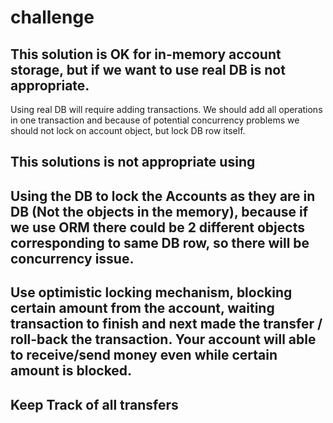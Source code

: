 # challenge

## This solution is OK for in-memory account storage, but if we want to use real DB is not appropriate. 
Using real DB will require adding transactions. We should add all operations in one transaction and because of potential concurrency problems we should not lock on account object, but lock DB row itself. 
## This solutions is not appropriate using  


## Using the DB to lock the Accounts as they are in DB (Not the objects in the memory), because if we use ORM there could be 2 different objects corresponding to same DB row, so there will be concurrency issue. 
## Use optimistic locking mechanism, blocking certain amount from the account, waiting transaction to finish and next made the transfer / roll-back the transaction. Your account will able to receive/send money even while certain amount is blocked. 
## Keep Track of all transfers